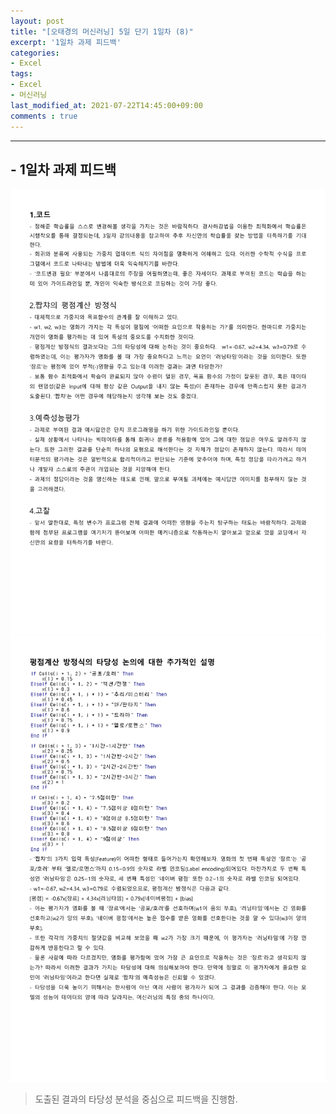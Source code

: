 ```yaml
---
layout: post
title: "[오태경의 머신러닝] 5일 단기 1일차 (8)"
excerpt: '1일차 과제 피드백'
categories:
- Excel
tags:
- Excel
- 머신러닝
last_modified_at: 2021-07-22T14:45:00+09:00
comments : true
---
```

<hr>

<h2>- 1일차 과제 피드백</h2>
<div style="align-items: center;">
    <img src="/assets/post-image/Excel-5일-단기-1/1일차 과제 피드백-1.png">
</div>
<div style="align-items: center;">
    <img src="/assets/post-image/Excel-5일-단기-1/1일차 과제 타당성에 관한 추가 설명-1.png">
</div>

> 도출된 결과의 타당성 분석을 중심으로 피드백을 진행함.

<br>